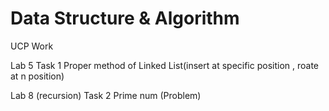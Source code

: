 # Data Structure & Algorithm
 UCP Work
 
 Lab 5 Task 1 Proper method of Linked List(insert at specific position , roate at n position)

Lab 8 (recursion) Task 2 Prime num (Problem)
